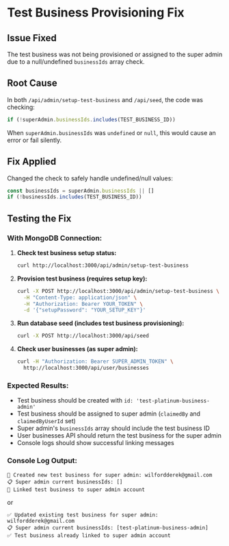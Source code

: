 # Test Business Provisioning Fix

## Issue Fixed
The test business was not being provisioned or assigned to the super admin due to a null/undefined `businessIds` array check.

## Root Cause
In both `/api/admin/setup-test-business` and `/api/seed`, the code was checking:
```typescript
if (!superAdmin.businessIds.includes(TEST_BUSINESS_ID))
```

When `superAdmin.businessIds` was `undefined` or `null`, this would cause an error or fail silently.

## Fix Applied
Changed the check to safely handle undefined/null values:
```typescript
const businessIds = superAdmin.businessIds || []
if (!businessIds.includes(TEST_BUSINESS_ID))
```

## Testing the Fix

### With MongoDB Connection:

1. **Check test business setup status:**
   ```bash
   curl http://localhost:3000/api/admin/setup-test-business
   ```

2. **Provision test business (requires setup key):**
   ```bash
   curl -X POST http://localhost:3000/api/admin/setup-test-business \
     -H "Content-Type: application/json" \
     -H "Authorization: Bearer YOUR_TOKEN" \
     -d '{"setupPassword": "YOUR_SETUP_KEY"}'
   ```

3. **Run database seed (includes test business provisioning):**
   ```bash
   curl -X POST http://localhost:3000/api/seed
   ```

4. **Check user businesses (as super admin):**
   ```bash
   curl -H "Authorization: Bearer SUPER_ADMIN_TOKEN" \
     http://localhost:3000/api/user/businesses
   ```

### Expected Results:
- Test business should be created with `id: 'test-platinum-business-admin'`
- Test business should be assigned to super admin (`claimedBy` and `claimedByUserId` set)
- Super admin's `businessIds` array should include the test business ID
- User businesses API should return the test business for the super admin
- Console logs should show successful linking messages

### Console Log Output:
```
🏢 Created new test business for super admin: wilfordderek@gmail.com
📋 Super admin current businessIds: []
🔗 Linked test business to super admin account
```
or
```
✅ Updated existing test business for super admin: wilfordderek@gmail.com
📋 Super admin current businessIds: [test-platinum-business-admin]
✅ Test business already linked to super admin account
```